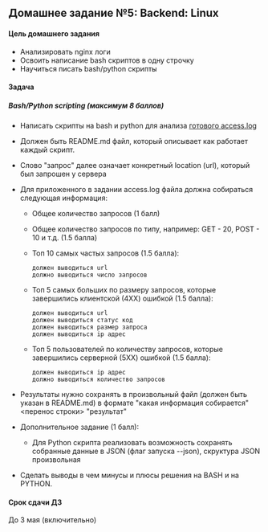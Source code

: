 ## Домашнее задание №5: Backend: Linux

#### Цель домашнего задания

  - Анализировать nginx логи
  - Освоить написание bash скриптов в одну строчку
  - Научиться писать bash/python скрипты


#### Задача
##### Bash/Python scripting (максимум 8 баллов)
* Написать скрипты на bash и python для анализа [готового access.log](https://cloud.mail.ru/public/W2Bi/3NmgGtATH)
* Должен быть README.md файл, который описывает как работает каждый скрипт.
* Слово "запрос" далее означает конкретный location (url), который был запрошен у сервера

* Для приложенного в задании access.log файла должна собираться следующая информация:
   * Общее количество запросов (1 балл)
   * Общее количество запросов по типу, например: GET - 20, POST - 10 и т.д. (1.5 балла)
   * Топ 10 самых частых запросов (1.5 балла): 
   
         должен выводиться url
         должно выводиться число запросов

   * Топ 5 самых больших по размеру запросов, которые завершились клиентской (4ХХ) ошибкой (1.5 балла):
    
         должен выводиться url
         должен выводиться статус код
         должен выводиться размер запроса
         должен выводиться ip адрес
         
   * Топ 5 пользователей по количеству запросов, которые завершились серверной (5ХХ) ошибкой (1.5 балла):
   
         должен выводиться ip адрес
         должно выводиться количество запросов

* Результаты нужно сохранять в произвольный файл (должен быть указан в README.md) в формате "какая информация собирается" <перенос строки> "результат"

* Дополнительное задание (1 балл):
   * Для Python скрипта реализовать возможность сохранять собранные данные в JSON (флаг запуска --json),
скруктура JSON произвольная
 
 
* Сделать выводы в чем минусы и плюсы решения на BASH и на PYTHON.

#### Срок сдачи ДЗ
  До 3 мая (включительно)